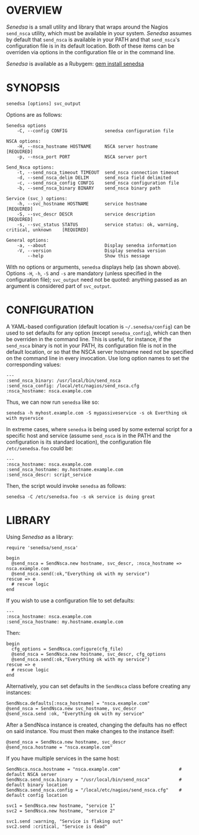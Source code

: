# OVERVIEW

*Senedsa* is a small utility and library that wraps around the Nagios `send_nsca` utility, which must be available in your system. *Senedsa* assumes by default that `send_nsca` is available in your PATH and that `send_nsca`'s configuration file is in its default location. Both of these items can be overriden via options in the configuration file or in the command line.

*Senedsa* is available as a Rubygem: [gem install senedsa](https://rubygems.org/gems/senedsa "Senedsa")

# SYNOPSIS

    senedsa [options] svc_output

Options are as follows:

	Senedsa options
		-C, --config CONFIG              senedsa configuration file

	NSCA options:
    	-H, --nsca_hostname HOSTNAME     NSCA server hostname                              [REQUIRED]
    	-p, --nsca_port PORT             NSCA server port

	Send_Nsca options:
	    -t, --send_nsca_timeout TIMEOUT  send_nsca connection timeout
    	-d, --send_nsca_delim DELIM      send_nsca field delimited
    	-c, --send_nsca_config CONFIG    send_nsca configuration file
    	-b, --send_nsca_binary BINARY    send_nsca binary path

	Service (svc_) options:
    	-h, --svc_hostname HOSTNAME      service hostname                                  [REQUIRED]
    	-S, --svc_descr DESCR            service description                               [REQUIRED]
    	-s, --svc_status STATUS          service status: ok, warning, critical, unknown    [REQUIRED]

	General options:
    	-a, --about                      Display senedsa information
    	-V, --version                    Display senedsa version
            --help                       Show this message
 
With no options or arguments, `senedsa` displays help (as shown above). Options `-H`, `-h`, `-S` and `-s` are mandatory (unless specified in the configuration file); `svc_output` need not be quoted: anything passed as an argument is considered part of `svc_output`.

# CONFIGURATION

A YAML-based configuration (default location is `~/.senedsa/config`) can be used to set defaults for any option (except `senedsa_config`), which can then be overriden in the command line. This is useful, for instance, if the `send_nsca` binary is not in your PATH, its configuration file is not in the default location, or so that the NSCA server hostname need not be specified on the command line in every invocation. Use long option names to set the corresponding values:

    ---
    :send_nsca_binary: /usr/local/bin/send_nsca
    :send_nsca_config: /local/etc/nagios/send_nsca.cfg
    :nsca_hostname: nsca.example.com

Thus, we can now run `senedsa` like so:

    senedsa -h myhost.example.com -S mypassiveservice -s ok Everthing ok with myservice
    
In extreme cases, where `senedsa` is being used by some external script for a specific host and service (assume `send_nsca` is in the PATH and the configuration is its standard location), the configuration file `/etc/senedsa.foo` could be:

	---
	:nsca_hostname: nsca.example.com
	:send_nsca_hostname: my.hostname.example.com
	:send_nsca_descr: script_service
	
Then, the script would invoke `senedsa` as follows:

	senedsa -C /etc/senedsa.foo -s ok service is doing great

# LIBRARY

Using *Senedsa* as a library:

    require 'senedsa/send_nsca'
    
    begin
      @send_nsca = SendNsca.new hostname, svc_descr, :nsca_hostname => nsca.example.com
      @send_nsca.send(:ok,"Everything ok with my service")
    rescue => e
      # rescue logic
    end
    
If you wish to use a configuration file to set defaults:

	---
	:nsca_hostname: nsca.example.com
	:send_nsca_hostname: my.hostname.example.com

Then:

	begin
	  cfg_options = SendNsca.configure(cfg_file)
      @send_nsca = SendNsca.new hostname, svc_descr, cfg_options
      @send_nsca.send(:ok,"Everything ok with my service")
    rescue => e
      # rescue logic
    end

Alternatively, you can set defaults in the `SendNsca` class before creating any instances:

    SendNsca.defaults[:nsca_hostname] = "nsca.example.com"
    @send_nsca = SendNsca.new svc_hostname, svc_descr
    @send_nsca.send :ok, "Everything ok with my service"

After a SendNsca instance is created, changing the defaults has no effect on said instance. You must then make changes to the instance itself:

	@send_nsca = SendNsca.new hostname, svc_descr
	@send_nsca.hostname = "nsca.example.com"
    
If you have multiple services in the same host:

	SendNsca.nsca.hostname = "nsca.example.com"                      # default NSCA server
	SendNsca.send_nsca.binary = "/usr/local/bin/send_nsca"           # default binary location
	SendNsca.send_nsca.config = "/local/etc/nagios/send_nsca.cfg"    # default config location
	
	svc1 = SendNsca.new hostname, "service 1"
	svc2 = SendNsca.new hostname, "service 2"
	
	svc1.send :warning, "Service is flaking out"
	svc2.send :critical, "Service is dead"
	
